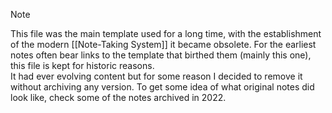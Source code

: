 > [!note]  
> This file was the main template used for a long time, with the establishment of the modern [[Note-Taking System]] it became obsolete. For the earliest notes often bear links to the template that birthed them (mainly this one), this file is kept for historic reasons.  
> It had ever evolving content but for some reason I decided to remove it without archiving any version. To get some idea of what original notes did look like, check some of the notes archived in 2022.

